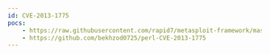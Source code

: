 ```yaml
---
id: CVE-2013-1775
pocs:
    - https://raw.githubusercontent.com/rapid7/metasploit-framework/master/modules/exploits/osx/local/sudo_password_bypass.rb
    - https://github.com/bekhzod0725/perl-CVE-2013-1775
---
```

